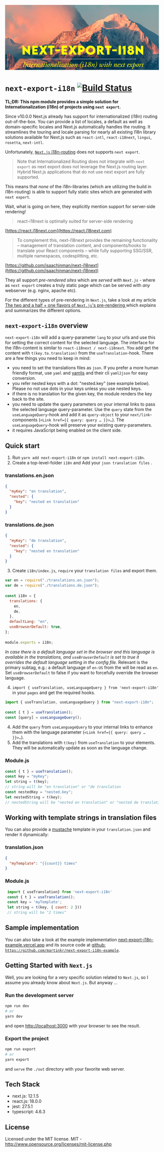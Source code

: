 ![next-export-i18n written over a mountain peak](next-export-i18n.png)

# `next-export-i18n` [![Build Status](https://app.travis-ci.com/martinkr/next-export-i18n.svg?branch=main)](https://app.travis-ci.com/martinkr/next-export-i18n)

**TL;DR: This npm module provides a simple solution for Internationalization (i18n) of projects using `next export`.**

Since v10.0.0 Next.js already has support for internationalized (i18n) routing out-of-the-box. You can provide a list of locales, a default as well as domain-specific locales and Next.js automatically handles the routing. It streamlines the touring and locale parsing for nearly all existing l18n library solutions available for Next.js such as `react-intl`, `react-i18next`, `lingui`, `rosetta`, `next-intl`.

Unfortunately, [`Next.js` i18n-routing](https://nextjs.org/docs/advanced-features/i18n-routing) does not supports `next export`.

> Note that Internationalized Routing does not integrate with `next export` as next export does not leverage the Next.js routing layer. Hybrid Next.js applications that do not use next export are fully supported.

This means that _none_ of the i18n-libraries (which are utilizing the build in i18n-routing) is able to support fully static sites which are generated with `next export`.

Wait, what is going on here, they explicitly mention support for server-side rendering!

> react-i18next is optimally suited for server-side rendering

[https://react.i18next.com](https://react.i18next.com)

> To complement this, next-i18next provides the remaining functionality – management of translation content, and components/hooks to translate your React components – while fully supporting SSG/SSR, multiple namespaces, codesplitting, etc.

[https://github.com/isaachinman/next-i18next](https://github.com/isaachinman/next-i18next)

They all support _pre-rendered sites_ which are _served with `Next.js`_ - where as `next export` creates a truly static page which can be served with _any_ webserver (e.g. nginx, apache etc).

For the different types of pre-rendering in `Next.js`, take a look at my article [The two and a half + one flavors of `Next.js`'s pre-rendering
](https://dev.to/martinkr/the-two-and-a-half-one-flavors-of-next-js-s-pre-rendering-44o) which explains and summarizes the different options.

## `next-export-i18n` overview

`next-export-i18n` will add a query-parameter `lang` to your urls and use this for setting the correct content for the selected language. The interface for the i18n-content is similar to `react-i18next / next-i18next`. You add get the content with `t(key.to.translation)` from the `useTranslation`-hook.
There are a few things you need to keep in mind:

- you need to set the translations files as `json`. If you prefer a more human friendly format, use `yaml` and [yamljs](https://www.npmjs.com/package/yamljs) and their cli `yaml2json` for easy conversion.
- you refer nested keys with a dot: "nested.key" (see example below). Please no not use dots in your keys unless you use nested keys.
- if there is no translation for the given key, the module renders the key back to the site.
- you need to update the query parameters on your internal links to pass the selected language query-parameter. Use the `query` state from the `useLanguageQuery`-hook and add it as `query-object` to your `next/link`-components (`<Link href={{ query: query … }}>…`). The `useLanguageQuery`-hook will preserve your existing query-parameters.
- it requires JavaScript being enabled on the client side.

## Quick start

1. Run `yarn add next-export-i18n` or `npm install next-export-i18n`.
2. Create a top-level-folder `i18n` and Add your `json translation files` .

### translations.en.json

```json
{
  "myKey": "en translation",
  "nested": {
    "key": "nested en translation"
  }
}
```

### translations.de.json

```json
{
  "myKey": "de translation",
  "nested": {
    "key": "nested en translation"
  }
}
```

3. Create `i18n/index.js`, `require` your `translation files` and export them.

```javascript
var en = require("./translations.en.json");
var de = require("./translations.de.json");

const i18n = {
  translations: {
    en,
    de,
  },
  defaultLang: "en",
  useBrowserDefault: true,
};

module.exports = i18n;
```

_In case there is a default language set in the browser and this language is available in the translations, and `useBrowserDefault` is set to true
it overrides the default language setting in the config file._ Relevant is the primary subtag, e.g.: a default language of `en-US` from the will be read as `en`.
Set `useBrowserDefault` to false if you want to forcefully override the browser language.

4. `import { useTranslation, useLanguageQuery } from 'next-export-i18n'` in your `pages` and get the required hooks.

```javascript
import { useTranslation, useLanguageQuery } from "next-export-i18n";

const { t } = useTranslation();
const [query] = useLanguageQuery();
```

4. Add the `query` from `useLanguageQuery` to your internal links to enhance them with the language parameter (`<Link href={{ query: query … }}>…`).
5. Add the translations with `t(key)` from `useTranslation` to your elements. They will be automatically update as soon as the language change.

### Module.js

```javascript
const { t } = useTranslation();
const key = "myKey";
let string = t(key);
// string will be "en translation" or "de translation
const nestedKey = "nested.key";
let nestedString = t(key);
// nestedString will be "nested en translation" or "nested de translation
```

## Working with template strings in translation files

You can also provide a [mustache](https://mustache.github.io/) template in your `translation.json` and render it dynamically:

### translation.json

```json
{
  "myTemplate": "{{count}} times"
}
```

### Module.js

```javascript
 import { useTranslation} from 'next-export-i18n'
 const { t } = useTranslation();
 const key = 'myTemplate';
 let string = t(key, { count: 2 }))
 // string will be "2 times"
```

## Sample implementation

You can also take a look at the example implementation [next-export-i18n-example.vercel.app](https://next-export-i18n-example.vercel.app) and its source code at [github: `https://github.com/martinkr/next-export-i18n-example`](https://github.com/martinkr/next-export-i18n-example).

## Getting Started with `Next.js`

Well, you are looking for a very specific solution related to `Next.js`, so I assume you already know about `Next.js`. But anyway …

### Run the development server

```bash
npm run dev
# or
yarn dev
```

and open [http://localhost:3000](http://localhost:3000) with your browser to see the result.

### Export the project

```bash
npm run export
# or
yarn export
```

and `serve` the `./out` directory with your favorite web server.

## Tech Stack

- next.js: 12.1.5
- react.js: 18.0.0
- jest: 27.5.1
- typescript: 4.6.3

## License

Licensed under the MIT license.
MIT - <http://www.opensource.org/licenses/mit-license.php>
